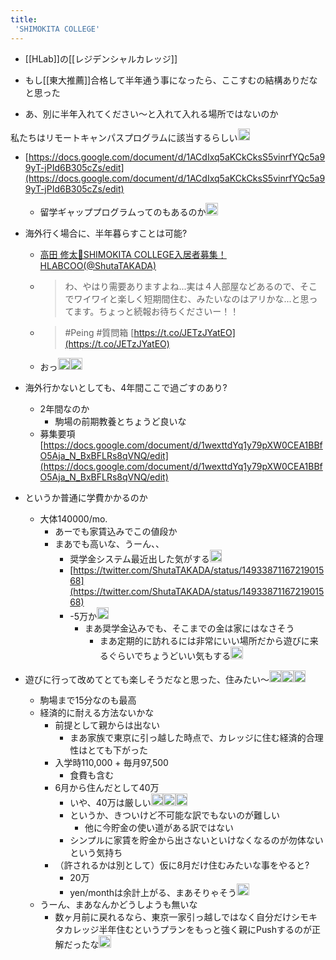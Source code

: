 ```yaml
---
title:
 'SHIMOKITA COLLEGE'
---
```


- [[HLab]]の[[レジデンシャルカレッジ]]

- もし[[東大推薦]]合格して半年通う事になったら、ここすむの結構ありだなと思った
- あ、別に半年入れてください〜と入れて入れる場所ではないのか

私たちはリモートキャンパスプログラムに該当するらしい<img src='https://scrapbox.io/api/pages/blu3mo-public/feda/icon' alt='feda.icon' height="19.5"/>
- [https://docs.google.com/document/d/1ACdIxq5aKCkCksS5vinrfYQc5a99yT-jPId6B305cZs/edit](https://docs.google.com/document/d/1ACdIxq5aKCkCksS5vinrfYQc5a99yT-jPId6B305cZs/edit)
    - 留学ギャッププログラムってのもあるのか<img src='https://scrapbox.io/api/pages/blu3mo-public/blu3mo/icon' alt='blu3mo.icon' height="19.5"/>

- 海外行く場合に、半年暮らすことは可能?
    - [高田 修太📕SHIMOKITA COLLEGE入居者募集！ HLABCOO(@ShutaTAKADA)](https://twitter.com/ShutaTAKADA/status/1494905388961234945)
    - > わ、やはり需要ありますよね...実は４人部屋などあるので、そこでワイワイと楽しく短期間住む、みたいなのはアリかな...と思ってます。ちょっと続報お待ちくださいー！！
    - > #Peing #質問箱 [https://t.co/JETzJYatEO](https://t.co/JETzJYatEO)
    - おっ<img src='https://scrapbox.io/api/pages/blu3mo-public/blu3mo/icon' alt='blu3mo.icon' height="19.5"/><img src='https://scrapbox.io/api/pages/blu3mo-public/blu3mo/icon' alt='blu3mo.icon' height="19.5"/>

- 海外行かないとしても、4年間ここで過ごすのあり?
    - 2年間なのか
        - 駒場の前期教養とちょうど良いな
    - 募集要項 [https://docs.google.com/document/d/1wexttdYq1y79pXW0CEA1BBfO5Aja_N_BxBFLRs8qVNQ/edit](https://docs.google.com/document/d/1wexttdYq1y79pXW0CEA1BBfO5Aja_N_BxBFLRs8qVNQ/edit)
- というか普通に学費かかるのか
    - 大体140000/mo.
        - あーでも家賃込みでこの値段か
        - まあでも高いな、うーん、、
            - 奨学金システム最近出した気がする<img src='https://scrapbox.io/api/pages/blu3mo-public/rickshinmi/icon' alt='rickshinmi.icon' height="19.5"/>
            - [https://twitter.com/ShutaTAKADA/status/1493387116721901568](https://twitter.com/ShutaTAKADA/status/1493387116721901568)
            - -5万か<img src='https://scrapbox.io/api/pages/blu3mo-public/blu3mo/icon' alt='blu3mo.icon' height="19.5"/>
                - まあ奨学金込みでも、そこまでの金は家にはなさそう
                    - まあ定期的に訪れるには非常にいい場所だから遊びに来るぐらいでちょうどいい気もする<img src='https://scrapbox.io/api/pages/blu3mo-public/rickshinmi/icon' alt='rickshinmi.icon' height="19.5"/>

- 遊びに行って改めてとても楽しそうだなと思った、住みたい〜<img src='https://scrapbox.io/api/pages/blu3mo-public/blu3mo/icon' alt='blu3mo.icon' height="19.5"/><img src='https://scrapbox.io/api/pages/blu3mo-public/blu3mo/icon' alt='blu3mo.icon' height="19.5"/><img src='https://scrapbox.io/api/pages/blu3mo-public/blu3mo/icon' alt='blu3mo.icon' height="19.5"/>
    - 駒場まで15分なのも最高
    - 経済的に耐える方法ないかな
        - 前提として親からは出ない
            - まあ家族で東京に引っ越した時点で、カレッジに住む経済的合理性はとても下がった
        - 入学時110,000 + 毎月97,500
            - 食費も含む
        - 6月から住んだとして40万
            - いや、40万は厳しい<img src='https://scrapbox.io/api/pages/blu3mo-public/blu3mo/icon' alt='blu3mo.icon' height="19.5"/><img src='https://scrapbox.io/api/pages/blu3mo-public/blu3mo/icon' alt='blu3mo.icon' height="19.5"/><img src='https://scrapbox.io/api/pages/blu3mo-public/blu3mo/icon' alt='blu3mo.icon' height="19.5"/>
            - というか、きついけど不可能な訳でもないのが難しい
                - 他に今貯金の使い道がある訳ではない
            - シンプルに家賃を貯金から出さないといけなくなるのが勿体ないという気持ち
        - （許されるかは別として）仮に8月だけ住むみたいな事をやると?
            - 20万
            - yen/monthは余計上がる、まあそりゃそう<img src='https://scrapbox.io/api/pages/blu3mo-public/blu3mo/icon' alt='blu3mo.icon' height="19.5"/>
    - うーん、まあなんかどうしようも無いな
        - 数ヶ月前に戻れるなら、東京一家引っ越しではなく自分だけシモキタカレッジ半年住むというプランをもっと強く親にPushするのが正解だったな<img src='https://scrapbox.io/api/pages/blu3mo-public/blu3mo/icon' alt='blu3mo.icon' height="19.5"/>